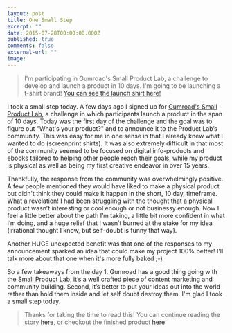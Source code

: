 ```yaml
---
layout: post
title: One Small Step
excerpt: ""
date: 2015-07-28T00:00:00.000Z
published: true
comments: false
external-url: ""
image: 
---
```

> I&#39;m participating in Gumroad&#39;s Small Product Lab, a challenge to develop and launch a product in 10 days. I&#39;m going to be launching a t-shirt brand! [You can see the launch shirt here!](https://gumroad.com/l/cmdlaunch)

I took a small step today. A few days ago I signed up for [Gumroad&#39;s Small Product Lab](https://gumroad.com/smallproductlab), a challenge in which participants launch a product in the span of 10 days. Today was the first day of the challenge and the goal was to figure out &quot;What&#39;s your product?&quot; and to announce it to the Product Lab&rsquo;s community. This was easy for me in one sense in that I already knew what I wanted to do (screenprint shirts). It was also extremely difficult in that most of the community seemed to be focused on digital info-products and ebooks tailored to helping other people reach their goals, while my product is physical as well as being my first creative endeavor in over 15 years.

Thankfully, the response from the community was overwhelmingly positive. A few people mentioned they would have liked to make a physical product but didn&#39;t think they could make it happen in the short, 10 day, timeframe. What a revelation! I had been struggling with the thought that a physical product wasn&rsquo;t interesting or cool enough or not businessy enough. Now I feel a little better about the path I&rsquo;m taking, a little bit more confident in what I&rsquo;m doing, and a huge relief that I wasn&rsquo;t burned at the stake for my idea (irrational thought I know, but self-doubt is funny that way).

Another HUGE unexpected benefit was that one of the responses to my announcement sparked an idea that could make my project 100% better! I&#39;ll talk more about that one when it&#39;s more fully baked ;-)

So a few takeaways from the day 1. Gumroad has a good thing going with the [Small Product Lab](https://gumroad.com/smallproductlab), it&rsquo;s a well crafted piece of content marketing and community building. Second, it&rsquo;s better to put your ideas out into the world rather than hold them inside and let self doubt destroy them. I&#39;m glad I took a small step today.

> Thanks for taking the time to read this! You can continue reading the story [here](/2015/07/28/one-small-step.html), or checkout the finished product [here](https://gumroad.com/l/cmdlaunch) 

